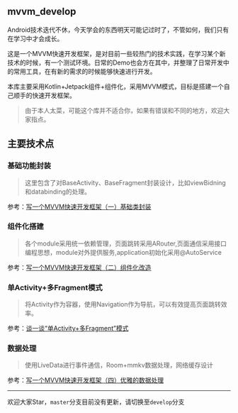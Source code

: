 ## mvvm_develop

Android技术迭代不休，今天学会的东西明天可能记过时了，不管如何，我们只有在学习中才会成长。

这是一个MVVM快速开发框架，是对目前一些较热门的技术实践，在学习某个新技术的时候，有一个测试环境。日常的Demo也会方在其中，并整理了日常开发中的常用工具，在有新的需求的时候能够快速进行开发。  

本库主要采用Kotlin+Jetpack组件+组件化，采用MVVM模式，目标是搭建一个自己顺手的快速开发框架。

> 由于本人太菜，可能这个库并不适合你，如果有错误和不同的地方，欢迎大家指点。

## 主要技术点

### 基础功能封装

> 这里包含了对BaseActivity、BaseFragment封装设计，比如viewBidning和databinding的处理。

参考：[写一个MVVM快速开发框架（一）基础类封装](https://juejin.cn/post/6989918599007698957)


### 组件化搭建
> 各个module采用统一依赖管理，页面跳转采用ARouter,页面通信采用接口编程思想，module对外提供服务,application初始化采用@AutoService

参考：[写一个MVVM快速开发框架（二）组件化改造](https://juejin.cn/post/6995082240287850527)
<!-- ![组件化架构.jpg](https://p6-juejin.byteimg.com/tos-cn-i-k3u1fbpfcp/1cb79735d1be4b1ab88777f78b7e2be9~tplv-k3u1fbpfcp-watermark.image) -->


### 单Activity+多Fragment模式
> 将Activity作为容器，使用Navigation作为导航，可以有效提高页面跳转效率。

参考：[谈一谈“单Activity+多Fragment”模式](https://juejin.cn/post/6997422487654891533)


### 数据处理
> 使用LiveData进行事件通信，Room+mmkv数据处理，网络缓存设计

参考：[写一个MVVM快速开发框架（四）优雅的数据处理](https://juejin.cn/post/7000627451575566373)




---
欢迎大家Star，`master`分支目前没有更新，请切换至`develop`分支
